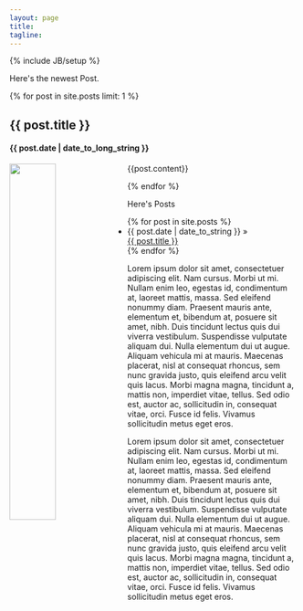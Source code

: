 ```yaml
---
layout: page
title:
tagline: 
---
```

{% include JB/setup %}

Here's the newest Post.

<div class="row">
	<div class="span12">  
		{% for post in site.posts limit: 1 %}
			<h2>{{ post.title }}</h2>
			<h4>{{ post.date | date_to_long_string }}</h4>
			<p>
			<img src="{{post.image}}" width="40%" style="float:left;margin:0 5px 0 0;" />
			{{post.content}}
			</p>
		{% endfor %}
	</div>
</div>

<div class="row">  
	<div class="span4">
		<p>Here's Posts</p>
		<ul class="posts">
			{% for post in site.posts %}
			<li>
				<span>{{ post.date | date_to_string }}</span> &raquo; <br> <a href="{{ BASE_PATH }}{{ post.url }}">{{ post.title }}</a></li>
			{% endfor %}
		</ul>
	</div>  
	<div class="span4">
		<p>Lorem ipsum dolor sit amet, consectetuer adipiscing elit. Nam cursus. Morbi ut mi. Nullam enim leo, egestas id, condimentum at, laoreet mattis, massa. Sed eleifend nonummy diam. Praesent mauris ante, elementum et, bibendum at, posuere sit amet, nibh. Duis tincidunt lectus quis dui viverra vestibulum. Suspendisse vulputate aliquam dui. Nulla elementum dui ut augue. Aliquam vehicula mi at mauris. Maecenas placerat, nisl at consequat rhoncus, sem nunc gravida justo, quis eleifend arcu velit quis lacus. Morbi magna magna, tincidunt a, mattis non, imperdiet vitae, tellus. Sed odio est, auctor ac, sollicitudin in, consequat vitae, orci. Fusce id felis. Vivamus sollicitudin metus eget eros.</p>
	</div>  
	<div class="span4">
		<p>Lorem ipsum dolor sit amet, consectetuer adipiscing elit. Nam cursus. Morbi ut mi. Nullam enim leo, egestas id, condimentum at, laoreet mattis, massa. Sed eleifend nonummy diam. Praesent mauris ante, elementum et, bibendum at, posuere sit amet, nibh. Duis tincidunt lectus quis dui viverra vestibulum. Suspendisse vulputate aliquam dui. Nulla elementum dui ut augue. Aliquam vehicula mi at mauris. Maecenas placerat, nisl at consequat rhoncus, sem nunc gravida justo, quis eleifend arcu velit quis lacus. Morbi magna magna, tincidunt a, mattis non, imperdiet vitae, tellus. Sed odio est, auctor ac, sollicitudin in, consequat vitae, orci. Fusce id felis. Vivamus sollicitudin metus eget eros.</p>
	</div>  
</div> 

